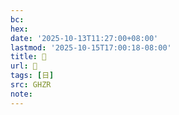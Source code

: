```yaml
---
bc:
hex:
date: '2025-10-13T11:27:00+08:00'
lastmod: '2025-10-15T17:00:18-08:00'
title: 󰔷
url: 󰔷
tags: [日]
src: GHZR
note:
---
```

